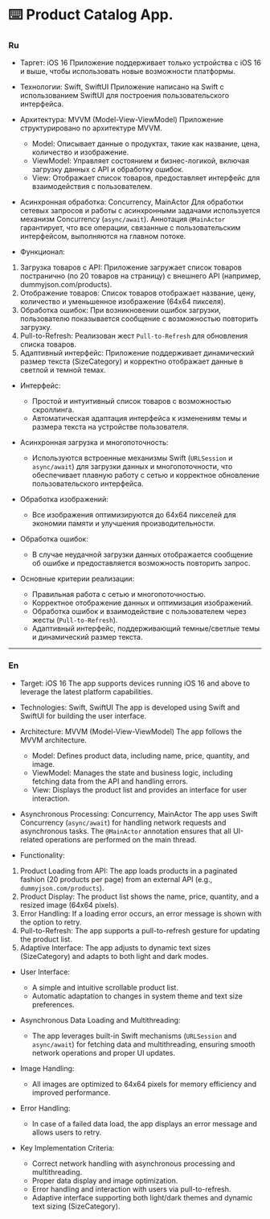 ⌨️ Product Catalog App.  
===== 

### Ru
- Таргет: iOS 16
  Приложение поддерживает только устройства с iOS 16 и выше, чтобы использовать новые возможности платформы.

- Технологии: Swift, SwiftUI
Приложение написано на Swift с использованием SwiftUI для построения пользовательского интерфейса.

- Архитектура: MVVM (Model-View-ViewModel)
Приложение структурировано по архитектуре MVVM.

     - Model: Описывает данные о продуктах, такие как название, цена, количество и изображение.
     - ViewModel: Управляет состоянием и бизнес-логикой, включая загрузку данных с API и обработку ошибок.
     - View: Отображает список товаров, предоставляет интерфейс для взаимодействия с пользователем.
  
- Асинхронная обработка: Concurrency, MainActor
Для обработки сетевых запросов и работы с асинхронными задачами используется механизм Concurrency (`async/await`). Аннотация `@MainActor` гарантирует, что все операции, связанные с пользовательским интерфейсом, выполняются на главном потоке.

- Функционал:
 1. Загрузка товаров с API: Приложение загружает список товаров постранично (по 20 товаров на страницу) с внешнего API (например, dummyjson.com/products).
 2. Отображение товаров: Список товаров отображает название, цену, количество и уменьшенное изображение (64x64 пикселя).
 3. Обработка ошибок: При возникновении ошибок загрузки, пользователю показывается сообщение с возможностью повторить загрузку.
 4. Pull-to-Refresh: Реализован жест `Pull-to-Refresh` для обновления списка товаров.
 5. Адаптивный интерфейс: Приложение поддерживает динамический размер текста (SizeCategory) и корректно отображает данные в светлой и темной темах.
   
- Интерфейс:
     - Простой и интуитивный список товаров с возможностью скроллинга.
     - Автоматическая адаптация интерфейса к изменениям темы и размера текста на устройстве пользователя.
  
- Асинхронная загрузка и многопоточность:
     - Используются встроенные механизмы Swift (`URLSession` и `async/await`) для загрузки данных и многопоточности, что обеспечивает плавную работу с сетью и корректное обновление пользовательского интерфейса.
  
- Обработка изображений:
     - Все изображения оптимизируются до 64x64 пикселей для экономии памяти и улучшения производительности.
  
- Обработка ошибок:
     - В случае неудачной загрузки данных отображается сообщение об ошибке и предоставляется возможность повторить запрос.
  
- Основные критерии реализации:
     - Правильная работа с сетью и многопоточностью.
     - Корректное отображение данных и оптимизация изображений.
     - Обработка ошибок и взаимодействие с пользователем через жесты (`Pull-to-Refresh`).
     - Адаптивный интерфейс, поддерживающий темные/светлые темы и динамический размер текста.

-----

### En
- Target: iOS 16
The app supports devices running iOS 16 and above to leverage the latest platform capabilities.

- Technologies: Swift, SwiftUI
The app is developed using Swift and SwiftUI for building the user interface.

- Architecture: MVVM (Model-View-ViewModel)
The app follows the MVVM architecture.

     - Model: Defines product data, including name, price, quantity, and image.
     - ViewModel: Manages the state and business logic, including fetching data from the API and handling errors.
     - View: Displays the product list and provides an interface for user interaction.
       
- Asynchronous Processing: Concurrency, MainActor
The app uses Swift Concurrency (`async/await`) for handling network requests and asynchronous tasks. The `@MainActor` annotation ensures that all UI-related operations are performed on the main thread.

- Functionality:

1. Product Loading from API: The app loads products in a paginated fashion (20 products per page) from an external API (e.g., `dummyjson.com/products`).
2. Product Display: The product list shows the name, price, quantity, and a resized image (64x64 pixels).
3. Error Handling: If a loading error occurs, an error message is shown with the option to retry.
4. Pull-to-Refresh: The app supports a pull-to-refresh gesture for updating the product list.
5. Adaptive Interface: The app adjusts to dynamic text sizes (SizeCategory) and adapts to both light and dark modes.
   
- User Interface:
     - A simple and intuitive scrollable product list.
     - Automatic adaptation to changes in system theme and text size preferences.

- Asynchronous Data Loading and Multithreading:
     - The app leverages built-in Swift mechanisms (`URLSession` and `async/await`) for fetching data and multithreading, ensuring smooth network operations and proper UI updates.
       
- Image Handling:
     - All images are optimized to 64x64 pixels for memory efficiency and improved performance.
       
- Error Handling:
     - In case of a failed data load, the app displays an error message and allows users to retry.
       
- Key Implementation Criteria:
     - Correct network handling with asynchronous processing and multithreading.
     - Proper data display and image optimization.
     - Error handling and interaction with users via pull-to-refresh.
     - Adaptive interface supporting both light/dark themes and dynamic text sizing (SizeCategory).
